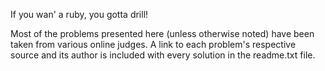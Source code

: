 If you wan' a ruby, you gotta drill!

Most of the problems presented here (unless otherwise noted) have been taken from various online judges. A link to each problem's respective source and its author is included with every solution in the readme.txt file.
